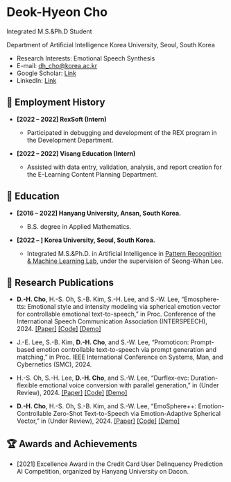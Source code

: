 # Deok-Hyeon Cho
Integrated M.S.&Ph.D Student

Department of Artificial Intelligence Korea University, Seoul, South Korea

- Research Interests: Emotional Speech Synthesis
- E-mail: dh_cho@korea.ac.kr
- Google Scholar: [Link](https://scholar.google.co.kr/citations?user=cynqcHwAAAAJ&hl=ko)
- LinkedIn: [Link](https://www.linkedin.com/in/deok-hyeon-cho-7b5222204/)

## 🔭 Employment History
- **[2022 – 2022] RexSoft (Intern)**
  
  - Participated in debugging and development of the REX program in the Development Department.
 
- **[2022 – 2022] Visang Education (Intern)**

  - Assisted with data entry, validation, analysis, and report creation for the E-Learning Content Planning Department.
 
## 🌱 Education
- **[2016 – 2022] Hanyang University, Ansan, South Korea.**

  - B.S. degree in Applied Mathematics.
 
- **[2022 – ] Korea University, Seoul, South Korea.**

  - Integrated M.S.&Ph.D. in Artificial Intelligence in [Pattern Recognition & Machine Learning Lab](http://ibi.korea.ac.kr/sub2_1.php?code=LSW), under the supervision of Seong-Whan Lee.

## 📑 Research Publications
- **D.-H. Cho**, H.-S. Oh, S.-B. Kim, S.-H. Lee, and S.-W. Lee, “Emosphere-tts: Emotional style and intensity modeling via spherical emotion vector for controllable emotional text-to-speech,” in Proc. Conference of the International Speech Communication Association (INTERSPEECH), 2024. [[Paper]](https://arxiv.org/pdf/2406.07803) [[Code]](https://github.com/Choddeok/EmoSphere-TTS) [[Demo]](https://emosphere-tts.github.io/)

- J.-E. Lee, S.-B. Kim, **D.-H. Cho**, and S.-W. Lee, “Promoticon: Prompt-based emotion controllable text-to-speech via prompt generation and matching,” in Proc. IEEE International Conference on Systems, Man, and Cybernetics (SMC), 2024.

- H.-S. Oh, S.-H. Lee, **D.-H. Cho**, and S.-W. Lee, “Durflex-evc: Duration-flexible emotional voice conversion with parallel generation,” in (Under Review), 2024. [[Paper]](https://arxiv.org/pdf/2401.08095) [[Code]](https://github.com/hs-oh-prml/DurFlexEVC?tab=readme-ov-file) [[Demo]](https://prml-lab-speech-team.github.io/durflex/)

- **D.-H. Cho**, H.-S. Oh, S.-B. Kim, and S.-W. Lee, “EmoSphere++: Emotion-Controllable Zero-Shot Text-to-Speech via Emotion-Adaptive Spherical Vector,” in (Under Review), 2024. [[Paper]]() [[Code]](https://github.com/Choddeok/EmoSpherepp) [[Demo]](https://choddeok.github.io/EmoSphere-Demo/)

## 🏆 Awards and Achievements
- [2021] Excellence Award in the Credit Card User Delinquency Prediction AI Competition, organized by Hanyang University on Dacon.


<!--
**Choddeok/Choddeok** is a ✨ _special_ ✨ repository because its `README.md` (this file) appears on your GitHub profile.

Here are some ideas to get you started:

- 🔭 I’m currently working on ...
- 🌱 I’m currently learning ...
- 👯 I’m looking to collaborate on ...
- 🤔 I’m looking for help with ...
- 💬 Ask me about ...
- 📫 How to reach me: ...
- 😄 Pronouns: ...
- ⚡ Fun fact: ...
-->
